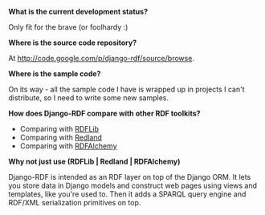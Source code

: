 **What is the current development status?**

Only fit for the brave (or foolhardy :)

**Where is the source code repository?**

At http://code.google.com/p/django-rdf/source/browse.

**Where is the sample code?**

On its way - all the sample code I have is wrapped up in projects I can't distribute, so I need to write some new samples.

**How does Django-RDF compare with other RDF toolkits?**

  * Comparing with [RDFLib](RDFLib.md)
  * Comparing with [Redland](Redland.md)
  * Comparing with [RDFAlchemy](RDFAlchemy.md)

**Why not just use (RDFLib | Redland | RDFAlchemy)**

Django-RDF is intended as an RDF layer on top of the Django ORM. It lets you store data in Django models and construct web pages using views and templates, like you're used to. Then it adds a SPARQL query engine and RDF/XML serialization primitives on top.